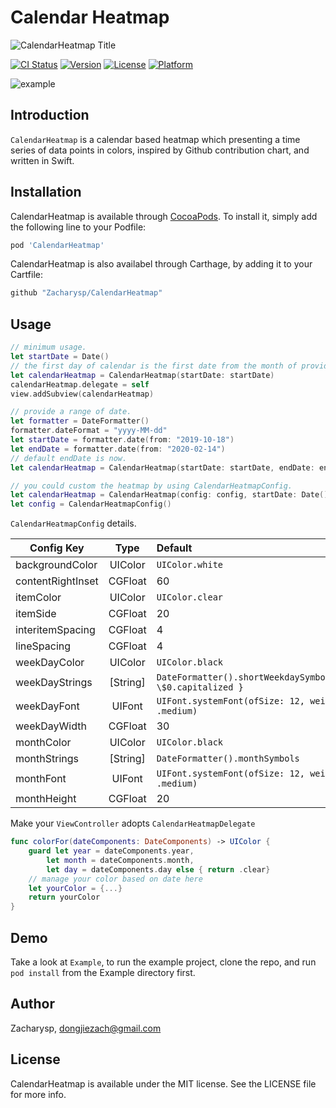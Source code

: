 # Calendar Heatmap

![CalendarHeatmap Title](https://raw.githubusercontent.com/Zacharysp/CalendarHeatmap/master/Resources/CalendarHeatmap.png)

[![CI Status](https://api.travis-ci.com/Zacharysp/CalendarHeatmap.png?branch=master)](https://travis-ci.org/Zacharysp/CalendarHeatmap)
[![Version](https://img.shields.io/cocoapods/v/CalendarHeatmap.svg?style=flat)](https://cocoapods.org/pods/CalendarHeatmap)
[![License](https://img.shields.io/cocoapods/l/CalendarHeatmap.svg?style=flat)](https://cocoapods.org/pods/CalendarHeatmap)
[![Platform](https://img.shields.io/cocoapods/p/CalendarHeatmap.svg?style=flat)](https://cocoapods.org/pods/CalendarHeatmap)

![example](https://raw.githubusercontent.com/Zacharysp/CalendarHeatmap/master/Resources/example.png)

## Introduction

`CalendarHeatmap` is a calendar based heatmap which presenting a time series of data points in colors, inspired by Github contribution chart, and written in Swift.

## Installation

CalendarHeatmap is available through [CocoaPods](https://cocoapods.org). To install
it, simply add the following line to your Podfile:

```ruby
pod 'CalendarHeatmap'
```

CalendarHeatmap is also availabel through Carthage, by adding it to your Cartfile:

```ruby
github "Zacharysp/CalendarHeatmap"
```

## Usage

```swift
// minimum usage.
let startDate = Date()
// the first day of calendar is the first date from the month of provided start date.
let calendarHeatmap = CalendarHeatmap(startDate: startDate)
calendarHeatmap.delegate = self
view.addSubview(calendarHeatmap)
```

```swift
// provide a range of date.
let formatter = DateFormatter()
formatter.dateFormat = "yyyy-MM-dd"
let startDate = formatter.date(from: "2019-10-18")
let endDate = formatter.date(from: "2020-02-14")
// default endDate is now.
let calendarHeatmap = CalendarHeatmap(startDate: startDate, endDate: endDate)
```

```swift
// you could custom the heatmap by using CalendarHeatmapConfig.
let calendarHeatmap = CalendarHeatmap(config: config, startDate: Date())
let config = CalendarHeatmapConfig()
```

`CalendarHeatmapConfig` details.

| Config Key        |   Type   | Default                                                      |
| ----------------- | :------: | :----------------------------------------------------------- |
| backgroundColor   | UIColor  | `UIColor.white`                                              |
| contentRightInset | CGFloat  | 60                                                           |
| itemColor         | UIColor  | `UIColor.clear`                                              |
| itemSide          | CGFloat  | 20                                                           |
| interitemSpacing  | CGFloat  | 4                                                            |
| lineSpacing       | CGFloat  | 4                                                            |
| weekDayColor      | UIColor  | `UIColor.black`                                              |
| weekDayStrings    | [String] | `DateFormatter().shortWeekdaySymbols.map{ \$0.capitalized }` |
| weekDayFont       |  UIFont  | `UIFont.systemFont(ofSize: 12, weight: .medium)`             |
| weekDayWidth      | CGFloat  | 30                                                           |
| monthColor        | UIColor  | `UIColor.black`                                              |
| monthStrings      | [String] | `DateFormatter().monthSymbols`                               |
| monthFont         |  UIFont  | `UIFont.systemFont(ofSize: 12, weight: .medium)`             |
| monthHeight       | CGFloat  | 20                                                           |

Make your `ViewController` adopts `CalendarHeatmapDelegate`

```swift
func colorFor(dateComponents: DateComponents) -> UIColor {
    guard let year = dateComponents.year,
        let month = dateComponents.month,
        let day = dateComponents.day else { return .clear}
    // manage your color based on date here
    let yourColor = {...}
    return yourColor
}
```

## Demo

Take a look at `Example`, to run the example project, clone the repo, and run `pod install` from the Example directory first.

## Author

Zacharysp, dongjiezach@gmail.com

## License

CalendarHeatmap is available under the MIT license. See the LICENSE file for more info.
